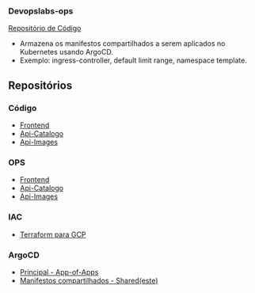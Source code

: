 ### Devopslabs-ops 

[Repositório de Código](https://github.com/Adenilson365/devopslabs01-catalogo)

- Armazena os manifestos compartilhados a serem aplicados no Kubernetes usando ArgoCD.
- Exemplo: ingress-controller, default limit range, namespace template.



## Repositórios
### Código
- [Frontend](https://github.com/Adenilson365/devopslabs01-frontend)
- [Api-Catalogo](https://github.com/Adenilson365/devopslabs01-catalogo)
- [Api-Images](https://github.com/Adenilson365/devopslabs01-api-images)
### OPS
- [Frontend](https://github.com/Adenilson365/devopslabas01-ops-frontend)
- [Api-Catalogo](https://github.com/Adenilson365/devopslabs01-ops-catalogo)
- [Api-Images](https://github.com/Adenilson365/devopslabs01-ops-api-images)
### IAC
- [Terraform para GCP](https://github.com/Adenilson365/devopslabs01-iac)

### ArgoCD
- [Principal - App-of-Apps](https://github.com/Adenilson365/argocd-lab)
- [Manifestos compartilhados - Shared(este)](https://github.com/Adenilson365/devops-labs01-config)
